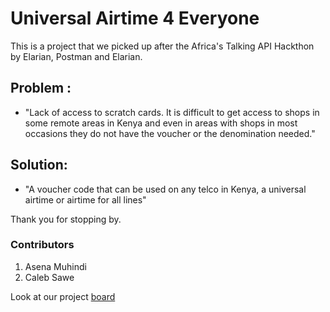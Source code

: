 # Universal Airtime 4 Everyone

This is a project that we picked up after the Africa's Talking API Hackthon by Elarian, Postman and Elarian.

## Problem :
- "Lack of access to scratch cards. It is difficult to get access to shops in some remote areas in Kenya and even in areas with shops in most occasions they do not have the voucher or the denomination needed."

## Solution:
- "A voucher code that can be used on any telco in Kenya, a universal airtime or airtime for all lines"

Thank you for stopping by.



### Contributors

1. Asena Muhindi 
2. Caleb Sawe 

Look at our project [board](https://github.com/users/asenawritescode/projects/1)
